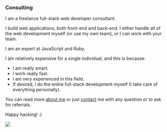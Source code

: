 ### Consulting

I am a freelance full-stack web developer consultant.

I build web applications, both front-end and back-end. I either handle all of the web development myself (or use my own team), or I can work with your team. 

I am an expert at JavaScript and Ruby.

I am relatively expensive for a single individual, and this is because:

* I am really smart.
* I work really fast.
* I am very experienced in this field. 
* If desired, I do the entire full-stack development myself (I take care of everything personally).

You can read more [about me](/about) or just [contact](/contact) me with any question or to ask for referrals. 

Happy hacking! :)

<div class='center'>
  <img src="https://imgur.com/NJoZJIs.jpg">
</div>